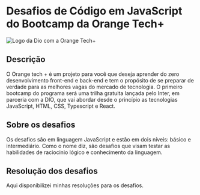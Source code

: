 # Desafios de Código em JavaScript do Bootcamp da Orange Tech+
![Logo da Dio com a Orange Tech+](https://user-images.githubusercontent.com/100950785/198048039-8cdf085f-4b0e-461b-9724-ae031358d3be.png)

## Descrição

O Orange tech + é um projeto para você que deseja aprender do zero desenvolvimento front-end e back-end e tem o propósito de se preparar de verdade para as melhores vagas do mercado de tecnologia. O primeiro bootcamp do programa será uma trilha gratuita lançada pelo Inter, em parceria com a DIO, que vai abordar desde o princípio as tecnologias JavaScript, HTML, CSS, Typescript e React.

## Sobre os desafios

Os desafios são em linguagem JavaScript e estão em dois níveis: básico e intermediário. 
Como o nome diz, são desafios que visam testar as habilidades de raciocinio lógico e conhecimento da linguagem.

## Resolução dos desafios

Aqui disponíbilizei minhas resoluções para os desafios.


